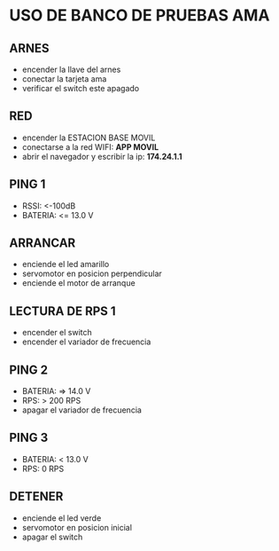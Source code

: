 # USO DE BANCO DE PRUEBAS AMA
## ARNES
- encender la llave del arnes
- conectar la tarjeta ama 
- verificar el switch este apagado
## RED
- encender la ESTACION BASE MOVIL
- conectarse a la red WIFI: **APP MOVIL**
- abrir el navegador y escribir la ip: **174.24.1.1**
## PING 1 
- RSSI: <-100dB
- BATERIA: <= 13.0 V
## ARRANCAR
- enciende el led amarillo 
- servomotor en posicion perpendicular
- enciende el motor de arranque 
## LECTURA DE RPS 1
- encender el switch
- encender el variador de frecuencia
## PING 2
- BATERIA: => 14.0 V
- RPS: > 200 RPS
- apagar el variador de frecuencia
## PING 3
- BATERIA: < 13.0 V
- RPS: 0 RPS
## DETENER 
- enciende el led verde 
- servomotor en posicion inicial
- apagar el switch
